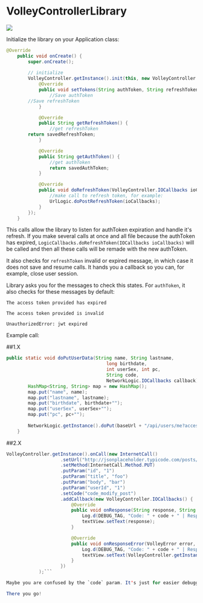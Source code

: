 # VolleyControllerLibrary

[![](https://jitpack.io/v/inlacou/VolleyControllerLibrary.svg)](https://jitpack.io/#inlacou/VolleyControllerLibrary)

Initialize the library on your Application class:

```java
@Override
	public void onCreate() {
		super.onCreate();
		
		// initialize
		VolleyController.getInstance().init(this, new VolleyController.LogicCallbacks() {
			@Override
			public void setTokens(String authToken, String refreshToken) {
				//Save authToken
        //Save refreshToken
			}

			@Override
			public String getRefreshToken() {
				//get refreshToken
        return savedRefreshToken;
			}

			@Override
			public String getAuthToken() {
				//get authToken
				return savedAuthToken;
			}

			@Override
			public void doRefreshToken(VolleyController.IOCallbacks ioCallbacks) {
				//make call to refresh token, for example:
				UrlLogic.doPostRefreshToken(ioCallbacks);
			}
		});
	}
```

This calls allow the library to listen for authToken expiration and handle it's refresh. If you make several calls at once and all file because the authToken has expired, `LogicCallbacks.doRefreshToken(IOCallbacks ioCallbacks)` will be called and then all these calls will be remade with the new authToken.

It also checks for `refreshToken` invalid or expired message, in which case it does not save and resume calls. It hands you a callback so you can, for example, close user session.

Library asks you for the messages to check this states. For `authToken`, it also checks for these messages by default:

`The access token provided has expired`

`The access token provided is invalid`

`UnauthorizedError: jwt expired`


Example call:

##1.X

```java
public static void doPutUserData(String name, String lastname,
                                     long birthdate,
                                     int userSex, int pc,
                                     String code,
                                     NetworkLogic.IOCallbacks callback){
        HashMap<String, String> map = new HashMap();
        map.put("name", name);
        map.put("lastname", lastname);
        map.put("birthdate", birthdate+"");
        map.put("userSex", userSex+"");
        map.put("pc", pc+"");
	
        NetworkLogic.getInstance().doPut(baseUrl + "/api/users/me?access_token=" + SharedPreferencesManager.getAuthToken(), map, code, callback);
    }
```

##2.X

```java
VolleyController.getInstance().onCall(new InternetCall()
					.setUrl("http://jsonplaceholder.typicode.com/posts/1")
					.setMethod(InternetCall.Method.PUT)
					.putParam("id", "1")
					.putParam("title", "foo")
					.putParam("body", "bar")
					.putParam("userId", "1")
					.setCode("code_modify_post")
					.addCallback(new VolleyController.IOCallbacks() {
						@Override
						public void onResponse(String response, String code) {
							Log.d(DEBUG_TAG, "Code: " + code + " | Response: " + response);
							textView.setText(response);
						}

						@Override
						public void onResponseError(VolleyError error, String code) {
							Log.d(DEBUG_TAG, "Code: " + code + " | Response: " + error);
							textView.setText(VolleyController.getInstance().getMessage(error));
						}
					})
			);```

Maybe you are confused by the `code` param. It's just for easier debugging, you can use empty Strings without problem.

There you go!
